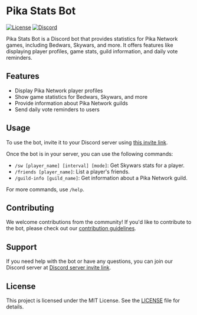 # Pika Stats Bot

[![License](https://img.shields.io/badge/license-MIT-blue.svg)](https://opensource.org/licenses/MIT)
[![Discord](https://img.shields.io/discord/1209038293757329408)](https://discord.gg/saj5DaSRw9)


Pika Stats Bot is a Discord bot that provides statistics for Pika Network games, including Bedwars, Skywars, and more. It offers features like displaying player profiles, game stats, guild information, and daily vote reminders.

## Features

- Display Pika Network player profiles
- Show game statistics for Bedwars, Skywars, and more
- Provide information about Pika Network guilds
- Send daily vote reminders to users

## Usage

To use the bot, invite it to your Discord server using [this invite link](https://discord.com/oauth2/authorize?client_id=1209050248958312448&permissions=551903422464&scope=bot).

Once the bot is in your server, you can use the following commands:

- `/sw [player_name] [interval] [mode]`: Get Skywars stats for a player.
- `/friends [player_name]`: List a player's friends.
- `/guild-info [guild_name]`: Get information about a Pika Network guild.

For more commands, use `/help`.

## Contributing

We welcome contributions from the community! If you'd like to contribute to the bot, please check out our [contribution guidelines](CONTRIBUTING.md).

## Support

If you need help with the bot or have any questions, you can join our Discord server at [Discord server invite link](https://discord.gg/Yk9s2ZWTAU).

## License

This project is licensed under the MIT License. See the [LICENSE](LICENSE) file for details.
